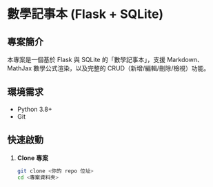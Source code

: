 # 數學記事本 (Flask + SQLite)

## 專案簡介
本專案是一個基於 Flask 與 SQLite 的「數學記事本」，支援 Markdown、MathJax 數學公式渲染，以及完整的 CRUD（新增/編輯/刪除/檢視）功能。

## 環境需求
- Python 3.8+
- Git

## 快速啟動

1. **Clone 專案**
   ```bash
   git clone <你的 repo 位址>
   cd <專案資料夾>

